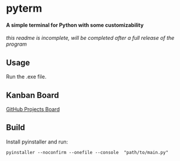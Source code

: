 # pyterm

#### A simple terminal for Python with some customizability

*this readme is incomplete, will be completed after a full release of the program*

## Usage
Run the .exe file.

## Kanban Board
[GitHub Projects Board](https://github.com/users/CodeSoftGit/projects/2/views/1)

## Build
Install pyinstaller and run:
```
pyinstaller --noconfirm --onefile --console  "path/to/main.py"
```
